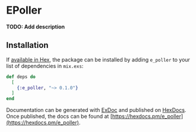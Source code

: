 # EPoller

**TODO: Add description**

## Installation

If [available in Hex](https://hex.pm/docs/publish), the package can be installed
by adding `e_poller` to your list of dependencies in `mix.exs`:

```elixir
def deps do
  [
    {:e_poller, "~> 0.1.0"}
  ]
end
```

Documentation can be generated with [ExDoc](https://github.com/elixir-lang/ex_doc)
and published on [HexDocs](https://hexdocs.pm). Once published, the docs can
be found at [https://hexdocs.pm/e_poller](https://hexdocs.pm/e_poller).

